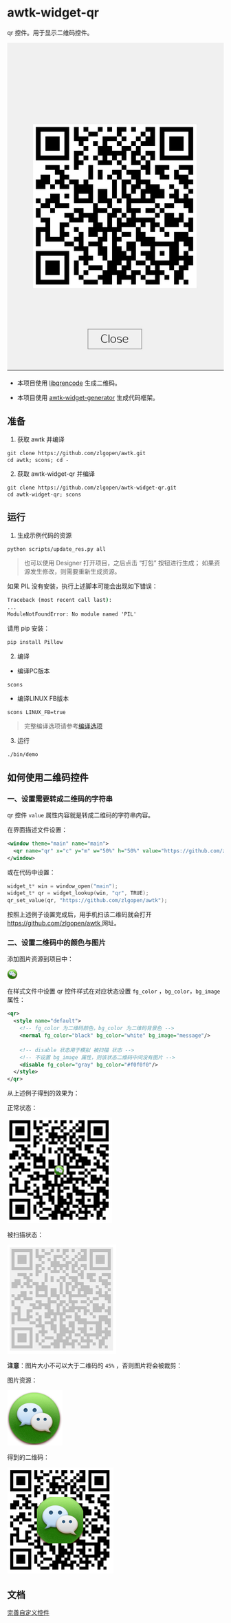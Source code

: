 # awtk-widget-qr

qr 控件。用于显示二维码控件。

![](docs/images/ui.jpg)

* 本项目使用 [libqrencode](https://github.com/fukuchi/libqrencode) 生成二维码。

* 本项目使用 [awtk-widget-generator](https://github.com/zlgopen/awtk-widget-generator) 生成代码框架。

## 准备

1. 获取 awtk 并编译

```
git clone https://github.com/zlgopen/awtk.git
cd awtk; scons; cd -
```

2. 获取 awtk-widget-qr 并编译
```
git clone https://github.com/zlgopen/awtk-widget-qr.git
cd awtk-widget-qr; scons
```

## 运行

1. 生成示例代码的资源

```
python scripts/update_res.py all
```
> 也可以使用 Designer 打开项目，之后点击 “打包” 按钮进行生成；
> 如果资源发生修改，则需要重新生成资源。

如果 PIL 没有安装，执行上述脚本可能会出现如下错误：
```cmd
Traceback (most recent call last):
...
ModuleNotFoundError: No module named 'PIL'
```
请用 pip 安装：
```cmd
pip install Pillow
```

2. 编译

* 编译PC版本

```
scons
```

* 编译LINUX FB版本

```
scons LINUX_FB=true
```

> 完整编译选项请参考[编译选项](https://github.com/zlgopen/awtk-widget-generator/blob/master/docs/build_options.md)


3. 运行

```
./bin/demo
```

## 如何使用二维码控件

### 一、设置需要转成二维码的字符串

qr 控件 `value` 属性内容就是转成二维码的字符串内容。

在界面描述文件设置：

```xml
<window theme="main" name="main">
  <qr name="qr" x="c" y="m" w="50%" h="50%" value="https://github.com/zlgopen/awtk"/>
</window>
```

或在代码中设置：

```c
widget_t* win = window_open("main");
widget_t* qr = widget_lookup(win, "qr", TRUE);
qr_set_value(qr, "https://github.com/zlgopen/awtk");
```

按照上述例子设置完成后，用手机扫该二维码就会打开[ https://github.com/zlgopen/awtk ](https://github.com/zlgopen/awtk)网址。

### 二、设置二维码中的颜色与图片

添加图片资源到项目中：

![](./design/default/images/x1/message.png)

在样式文件中设置 qr 控件样式在对应状态设置 `fg_color` ，`bg_color`，`bg_image` 属性：

```xml
<qr>
  <style name="default">
    <!-- fg_color 为二维码颜色，bg_color 为二维码背景色 -->
    <normal fg_color="black" bg_color="white" bg_image="message"/>

    <!-- disable 状态用于模拟 被扫描 状态 -->
    <!-- 不设置 bg_image 属性，则该状态二维码中间没有图片 -->
    <disable fg_color="gray" bg_color="#f0f0f0"/>
  </style>
</qr>
```

从上述例子得到的效果为：

正常状态：

![](./docs/images/normal_style.png)

被扫描状态：

![](./docs/images/scanned_style.png)

**注意**：图片大小不可以大于二维码的 `45%` ，否则图片将会被裁剪：

图片资源：

![](./design/default/images/x3/message.png)

得到的二维码：

![](./docs/images/clip_image.png)

## 文档

[完善自定义控件](https://github.com/zlgopen/awtk-widget-generator/blob/master/docs/improve_generated_widget.md)
